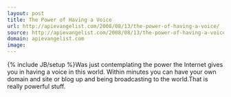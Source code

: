 ```yaml
---
layout: post
title: The Power of Having a Voice
url: http://apievangelist.com/2008/08/13/the-power-of-having-a-voice/
source: http://apievangelist.com/2008/08/13/the-power-of-having-a-voice/
domain: apievangelist.com
image: 
---
```

{% include JB/setup %}Was just contemplating the power the Internet gives you in having a voice in this world.  Within minutes you can have your own domain and site or blog up and being broadcasting to the world.That is really powerful stuff.